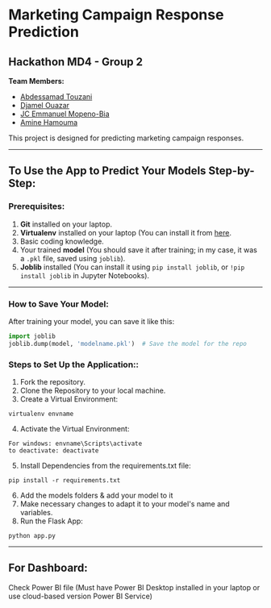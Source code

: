 # Marketing Campaign Response Prediction

## Hackathon MD4 - Group 2

**Team Members:**
- [Abdessamad Touzani](https://github.com/AbdessamadTzn/)
- [Djamel Ouazar](https://github.com/legb78)
- [JC Emmanuel Mopeno-Bia](https://github.com/claude-morningstar47)
- [Amine Hamouma](https://github.com/HamoumaAmine)

This project is designed for predicting marketing campaign responses.

---

## To Use the App to Predict Your Models Step-by-Step:

### Prerequisites:
1. **Git** installed on your laptop.
2. **Virtualenv** installed on your laptop (You can install it from [here](https://www.freecodecamp.org/news/how-to-setup-virtual-environments-in-python/).
3. Basic coding knowledge.
4. Your trained **model** (You should save it after training; in my case, it was a `.pkl` file, saved using `joblib`).
5. **Joblib** installed (You can install it using `pip install joblib`, or `!pip install joblib` in Jupyter Notebooks).

---

### How to Save Your Model:
After training your model, you can save it like this:

```python
import joblib
joblib.dump(model, 'modelname.pkl')  # Save the model for the repo
```

### Steps to Set Up the Application::
1. Fork the repository.
2. Clone the Repository to your local machine.
3. Create a Virtual Environment:
```
virtualenv envname
```
4. Activate the Virtual Environment:
```
For windows: envname\Scripts\activate
to deactivate: deactivate
```
5. Install Dependencies from the requirements.txt file:

```
pip install -r requirements.txt
```
6. Add the models folders & add your model to it
7. Make necessary changes to adapt it to your model's name and variables.
8. Run the Flask App:
```
python app.py
```
---

## For Dashboard:
Check Power BI file (Must have Power BI Desktop installed in your laptop or use cloud-based version Power BI Service)




